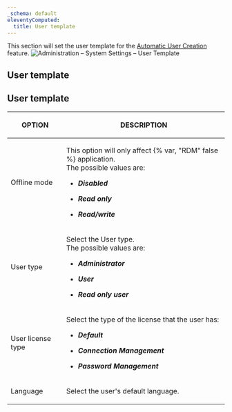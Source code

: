 ```yaml
---
_schema: default
eleventyComputed:
  title: User template
---
```

This section will set the user template for the [Automatic User Creation](/server/web-interface/administration/configuration/server-settings/general/authentication/domain/) feature. ![Administration – System Settings – User Template](https://cdnweb.devolutions.net/docs/DVLS6081_2024_2.png)

## User template

## **User template**

<table><thead><tr><th><p><strong>OPTION</strong></p></th><th><p><strong>DESCRIPTION</strong></p></th></tr></thead><tbody><tr><td><p>Offline mode</p></td><td><p>This option will only affect {% var, "RDM" false %} application.<br />The possible values are:</p><ul><li><p><em><strong>Disabled</strong></em></p></li><li><p><em><strong>Read only</strong></em></p></li><li><p><em><strong>Read/write</strong></em></p></li></ul></td></tr><tr><td><p>User type</p></td><td><p>Select the User type.<br />The possible values are:</p><ul><li><p><em><strong>Administrator</strong></em></p></li><li><p><em><strong>User</strong></em></p></li><li><p><em><strong>Read only user</strong></em></p></li></ul></td></tr><tr><td><p>User license type</p></td><td><p>Select the type of the license that the user has:</p><ul><li><p><em><strong>Default</strong></em></p></li><li><p><em><strong>Connection Management</strong></em></p></li><li><p><em><strong>Password Management</strong></em></p></li></ul></td></tr><tr><td><p>Language</p></td><td><p>Select the user's default language.</p></td></tr></tbody></table>

&nbsp;